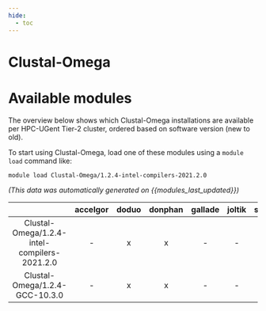 ```yaml
---
hide:
  - toc
---
```


Clustal-Omega
=============

# Available modules


The overview below shows which Clustal-Omega installations are available per HPC-UGent Tier-2 cluster, ordered based on software version (new to old).

To start using Clustal-Omega, load one of these modules using a `module load` command like:

```shell
module load Clustal-Omega/1.2.4-intel-compilers-2021.2.0
```

*(This data was automatically generated on {{modules_last_updated}})*  

| |accelgor|doduo|donphan|gallade|joltik|shinx|skitty|
| :---: | :---: | :---: | :---: | :---: | :---: | :---: | :---: |
|Clustal-Omega/1.2.4-intel-compilers-2021.2.0|-|x|x|-|-|-|-|
|Clustal-Omega/1.2.4-GCC-10.3.0|-|x|x|-|-|-|-|
